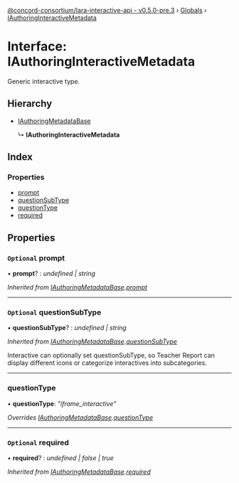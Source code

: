 [@concord-consortium/lara-interactive-api - v0.5.0-pre.3](../README.md) › [Globals](../globals.md) › [IAuthoringInteractiveMetadata](iauthoringinteractivemetadata.md)

# Interface: IAuthoringInteractiveMetadata

Generic interactive type.

## Hierarchy

* [IAuthoringMetadataBase](iauthoringmetadatabase.md)

  ↳ **IAuthoringInteractiveMetadata**

## Index

### Properties

* [prompt](iauthoringinteractivemetadata.md#optional-prompt)
* [questionSubType](iauthoringinteractivemetadata.md#optional-questionsubtype)
* [questionType](iauthoringinteractivemetadata.md#questiontype)
* [required](iauthoringinteractivemetadata.md#optional-required)

## Properties

### `Optional` prompt

• **prompt**? : *undefined | string*

*Inherited from [IAuthoringMetadataBase](iauthoringmetadatabase.md).[prompt](iauthoringmetadatabase.md#optional-prompt)*

___

### `Optional` questionSubType

• **questionSubType**? : *undefined | string*

*Inherited from [IAuthoringMetadataBase](iauthoringmetadatabase.md).[questionSubType](iauthoringmetadatabase.md#optional-questionsubtype)*

Interactive can optionally set questionSubType, so Teacher Report can display different icons
or categorize interactives into subcategories.

___

###  questionType

• **questionType**: *"iframe_interactive"*

*Overrides [IAuthoringMetadataBase](iauthoringmetadatabase.md).[questionType](iauthoringmetadatabase.md#questiontype)*

___

### `Optional` required

• **required**? : *undefined | false | true*

*Inherited from [IAuthoringMetadataBase](iauthoringmetadatabase.md).[required](iauthoringmetadatabase.md#optional-required)*
